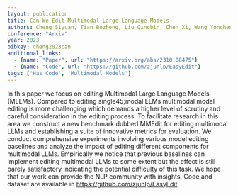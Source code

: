 ```yaml
---
layout: publication
title: Can We Edit Multimodal Large Language Models
authors: Cheng Siyuan, Tian Bozhong, Liu Qingbin, Chen Xi, Wang Yongheng, Chen Huajun, Zhang Ningyu
conference: "Arxiv"
year: 2023
bibkey: cheng2023can
additional_links:
  - {name: "Paper", url: "https://arxiv.org/abs/2310.08475"}
  - {name: "Code", url: "https://github.com/zjunlp/EasyEdit"}
tags: ['Has Code', 'Multimodal Models']
---
```

In this paper we focus on editing Multimodal Large Language Models (MLLMs). Compared to editing single45;modal LLMs multimodal model editing is more challenging which demands a higher level of scrutiny and careful consideration in the editing process. To facilitate research in this area we construct a new benchmark dubbed MMEdit for editing multimodal LLMs and establishing a suite of innovative metrics for evaluation. We conduct comprehensive experiments involving various model editing baselines and analyze the impact of editing different components for multimodal LLMs. Empirically we notice that previous baselines can implement editing multimodal LLMs to some extent but the effect is still barely satisfactory indicating the potential difficulty of this task. We hope that our work can provide the NLP community with insights. Code and dataset are available in https://github.com/zjunlp/EasyEdit.
